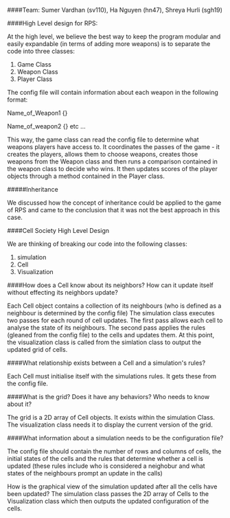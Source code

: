 ####Team: 
Sumer Vardhan (sv110), Ha Nguyen (hn47), Shreya Hurli (sgh19)

####High Level design for RPS:

At the high level, we believe the best way to keep the program modular and easily expandable (in terms of adding
more weapons) is to separate the code into three classes:

1. Game Class 
2. Weapon Class 
3. Player Class 

The config file will contain information about each weapon in the following format:

Name_of_Weapon1 {<list of weapons I can beat>}

Name_of_weapon2 {<list of weapons I can beat>}
etc ...

This way, the game class can read the config file to determine what weapons players have access to. It
coordinates the passes of the game - it creates the players, allows them to choose weapons, creates those
weapons from the Weapon class and then runs a comparison contained in the weapon class to decide who wins.
It then updates scores of the player objects through a method contained in the Player class.

#####Inheritance

We discussed how the concept of inheritance could be applied to the game of RPS and came to the conclusion that it was not
the best approach in this case.

####Cell Society High Level Design

We are thinking of breaking our code into the following classes:

1. simulation
2. Cell
3. Visualization

####How does a Cell know about its neighbors? How can it update itself without effecting its neighbors update?

Each Cell object contains a collection of its neighbours (who is defined as a neighbour is determined by the config file)
The simulation class executes two passes for each round of cell updates. The first pass allows each cell
to analyse the state of its neighbours. The second pass applies the rules (gleaned from the config file) to the cells
and updates them. At this point, the visualization class is called from the simlation class to output the updated
grid of cells.

####What relationship exists between a Cell and a simulation's rules?

Each Cell must initialise itself with the simulations rules. It gets these from the config file.

####What is the grid? Does it have any behaviors? Who needs to know about it?

The grid is a 2D array of Cell objects. It exists within the simulation Class. The visualization class needs it
to display the current version of the grid.

####What information about a simulation needs to be the configuration file?

The config file should contain the number of rows and columns of cells, the initial states of the cells and the rules
that determine whether a cell is updated (these rules include who is considered a neighobur and what states of the neighbours prompt
an update in the calls)

How is the graphical view of the simulation updated after all the cells have been updated?
The simulation class passes the 2D array of Cells to the Visualization class which then outputs the updated 
configuration of the cells.

